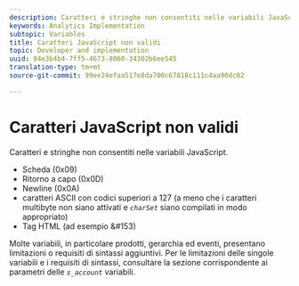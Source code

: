 ```yaml
---
description: Caratteri e stringhe non consentiti nelle variabili JavaScript.
keywords: Analytics Implementation
subtopic: Variables
title: Caratteri JavaScript non validi
topic: Developer and implementation
uuid: 04e3b4b4-7ff5-4673-8060-34302b6ee545
translation-type: tm+mt
source-git-commit: 99ee24efaa517e8da700c67818c111c4aa90dc02

---
```



# Caratteri JavaScript non validi

Caratteri e stringhe non consentiti nelle variabili JavaScript.

* Scheda (0x09)
* Ritorno a capo (0x0D)
* Newline (0x0A)
* caratteri ASCII con codici superiori a 127 (a meno che i caratteri multibyte non siano attivati e *`charSet`* siano compilati in modo appropriato)
* Tag HTML (ad esempio <b></b> &amp;#153)

Molte variabili, in particolare prodotti, gerarchia ed eventi, presentano limitazioni o requisiti di sintassi aggiuntivi. Per le limitazioni delle singole variabili e i requisiti di sintassi, consultare la sezione corrispondente ai parametri delle *`s_account`* variabili.
